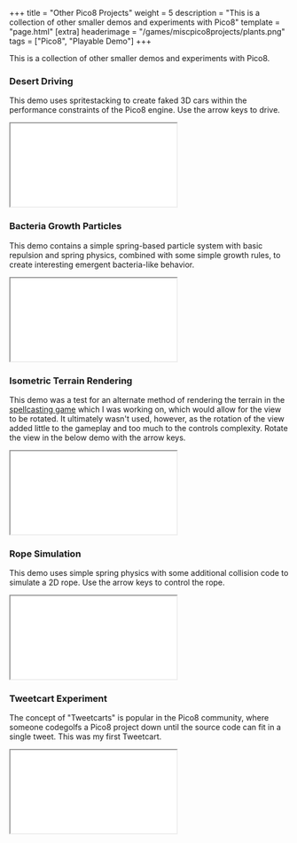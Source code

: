 +++
title = "Other Pico8 Projects"
weight = 5
description = "This is a collection of other smaller demos and experiments with Pico8"
template = "page.html"
[extra]
headerimage = "/games/miscpico8projects/plants.png"
tags = ["Pico8", "Playable Demo"]
+++

This is a collection of other smaller demos and experiments with Pico8.

### Desert Driving
This demo uses spritestacking to create faked 3D cars within the performance constraints of the Pico8 engine. Use the arrow keys to drive.
<iframe class= "pico8player" src="/games/miscpico8projects/spritestack.html"... ></iframe>

### Bacteria Growth Particles
This demo contains a simple spring-based particle system with basic repulsion and spring physics, combined with some simple growth rules, to create interesting emergent bacteria-like behavior.
<iframe class= "pico8player" src="/games/miscpico8projects/plantgrowth.html"... ></iframe>

### Isometric Terrain Rendering
This demo was a test for an alternate method of rendering the terrain in the [spellcasting game](/games/minimage) which I was working on, which would allow for the view to be rotated. It ultimately wasn't used, however, as the rotation of the view added little to the gameplay and too much to the controls complexity. Rotate the view in the below demo with the arrow keys.
<iframe class= "pico8player" src="/games/miscpico8projects/isorotate.html"... ></iframe>

### Rope Simulation
This demo uses simple spring physics with some additional collision code to simulate a 2D rope. Use the arrow keys to control the rope.
<iframe class= "pico8player" src="/games/miscpico8projects/ropesim.html"... ></iframe>

### Tweetcart Experiment
The concept of "Tweetcarts" is popular in the Pico8 community, where someone codegolfs a Pico8 project down until the source code can fit in a single tweet. This was my first Tweetcart.
<iframe class= "pico8player" src="/games/miscpico8projects/conveyor.html"... ></iframe>
